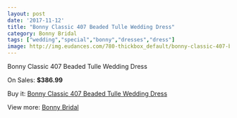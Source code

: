 ```yaml
---
layout: post
date: '2017-11-12'
title: "Bonny Classic 407 Beaded Tulle Wedding Dress"
category: Bonny Bridal
tags: ["wedding","special","bonny","dresses","dress"]
image: http://img.eudances.com/780-thickbox_default/bonny-classic-407-beaded-tulle-wedding-dress.jpg
---
```

Bonny Classic 407 Beaded Tulle Wedding Dress

On Sales: **$386.99**
<a href="https://www.eudances.com/en/bonny-bridal/260-bonny-classic-407-beaded-tulle-wedding-dress.html"><amp-img layout="responsive" width="600" height="600" src="//img.eudances.com/780-thickbox_default/bonny-classic-407-beaded-tulle-wedding-dress.jpg" alt="Bonny Classic 407 Beaded Tulle Wedding Dress 0" /></a>
<a href="https://www.eudances.com/en/bonny-bridal/260-bonny-classic-407-beaded-tulle-wedding-dress.html"><amp-img layout="responsive" width="600" height="600" src="//img.eudances.com/781-thickbox_default/bonny-classic-407-beaded-tulle-wedding-dress.jpg" alt="Bonny Classic 407 Beaded Tulle Wedding Dress 1" /></a>

Buy it: [Bonny Classic 407 Beaded Tulle Wedding Dress](https://www.eudances.com/en/bonny-bridal/260-bonny-classic-407-beaded-tulle-wedding-dress.html "Bonny Classic 407 Beaded Tulle Wedding Dress")

View more: [Bonny Bridal](https://www.eudances.com/en/3-bonny-bridal "Bonny Bridal")